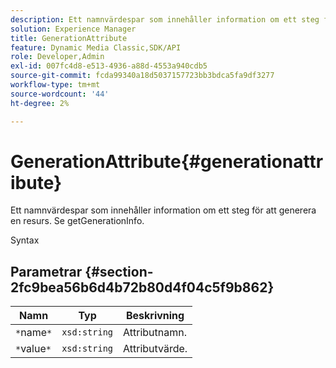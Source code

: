 ```yaml
---
description: Ett namnvärdespar som innehåller information om ett steg för att generera en resurs. Se getGenerationInfo.
solution: Experience Manager
title: GenerationAttribute
feature: Dynamic Media Classic,SDK/API
role: Developer,Admin
exl-id: 007fc4d8-e513-4936-a88d-4553a940cdb5
source-git-commit: fcda99340a18d5037157723bb3bdca5fa9df3277
workflow-type: tm+mt
source-wordcount: '44'
ht-degree: 2%

---
```


# GenerationAttribute{#generationattribute}

Ett namnvärdespar som innehåller information om ett steg för att generera en resurs. Se getGenerationInfo.

Syntax

## Parametrar {#section-2fc9bea56b6d4b72b80d4f04c5f9b862}

| Namn | Typ | Beskrivning |
|---|---|---|
| `*`name`*` | `xsd:string` | Attributnamn. |
| `*`value`*` | `xsd:string` | Attributvärde. |
